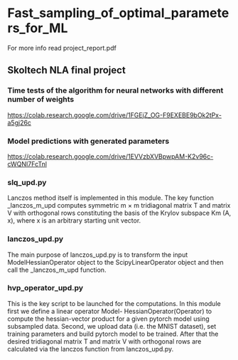 # Fast_sampling_of_optimal_parameters_for_ML
For more info read project_report.pdf

## Skoltech NLA final project

### Time tests of the algorithm for neural networks with different number of weights
https://colab.research.google.com/drive/1FGEjZ_OG-F9EXEBE9bOk2tPx-a5gj26c

### Model predictions with generated parameters
https://colab.research.google.com/drive/1EVVzbXVBpwpAM-K2v96c-cWQNI7FcTnl

### slq_upd.py
Lanczos method itself is implemented in this module. The key function _lanczos_m_upd computes symmetric m × m tridiagonal matrix T and matrix V with orthogonal rows constituting the basis of the Krylov subspace Km (A, x), where x is an arbitrary starting unit vector.

### lanczos_upd.py
The main purpose of lanczos_upd.py is to transform the input ModelHessianOperator object to the ScipyLinearOperator object and then call the _lanczos_m_upd function.

### hvp_operator_upd.py
This is the key script to be launched for the computations. In this module first we define a linear operator Model- HessianOperator(Operator) to compute the hessian-vector product for a given pytorch model using subsampled data. Second, we upload data (i.e. the MNIST dataset), set training parameters and build pytorch model to be trained. After that the desired tridiagonal matrix T and matrix V with orthogonal rows are calculated via the lanczos function from lanczos_upd.py.
